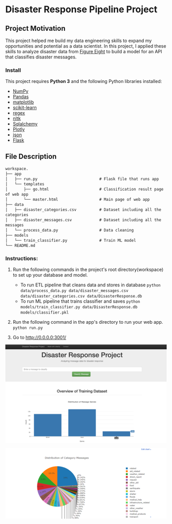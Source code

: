 # Disaster Response Pipeline Project

## Project Motivation
This project helped me build my data engineering skills to expand my opportunities and potential as a data scientist. In this project, I applied these skills to analyze disaster data from [Figure Eight](https://www.figure-eight.com/) to build a model for an API that classifies disaster messages.

### Install

This project requires **Python 3** and the following Python libraries installed:

- [NumPy](http://www.numpy.org/)
- [Pandas](http://pandas.pydata.org)
- [matplotlib](http://matplotlib.org/)
- [scikit-learn](http://scikit-learn.org/stable/)
- [regex](https://regexr.com/)
- [nltk](https://www.nltk.org/)
- [Sqlalchemy](https://www.sqlalchemy.org/)
- [Plotly](https://plot.ly/)
- [json](https://www.json.org/)
- [Flask](http://flask.pocoo.org/)

## File Description

    workspace.
    ├── app     
    │   ├── run.py                           # Flask file that runs app
    │   └── templates   
    │       ├── go.html                      # Classification result page of web app
    │       └── master.html                  # Main page of web app    
    ├── data                   
    │   ├── disaster_categories.csv          # Dataset including all the categories  
    │   ├── disaster_messages.csv            # Dataset including all the messages
    │   └── process_data.py                  # Data cleaning
    ├── models
    │   └── train_classifier.py              # Train ML model           
    └── README.md


### Instructions:
1. Run the following commands in the project's root directory(workspace) to set up your database and model.

    - To run ETL pipeline that cleans data and stores in database
        `python data/process_data.py data/disaster_messages.csv data/disaster_categories.csv data/DisasterResponse.db`
    - To run ML pipeline that trains classifier and saves
        `python models/train_classifier.py data/DisasterResponse.db models/classifier.pkl`

2. Run the following command in the app's directory to run your web app.
    `python run.py`

3. Go to http://0.0.0.0:3001/

![alt text](https://github.com/ericboss/Disaster-response-pipeline/blob/master/workspace/img.png)


![alt text](https://github.com/ericboss/Disaster-response-pipeline/blob/master/workspace/img2.png)
